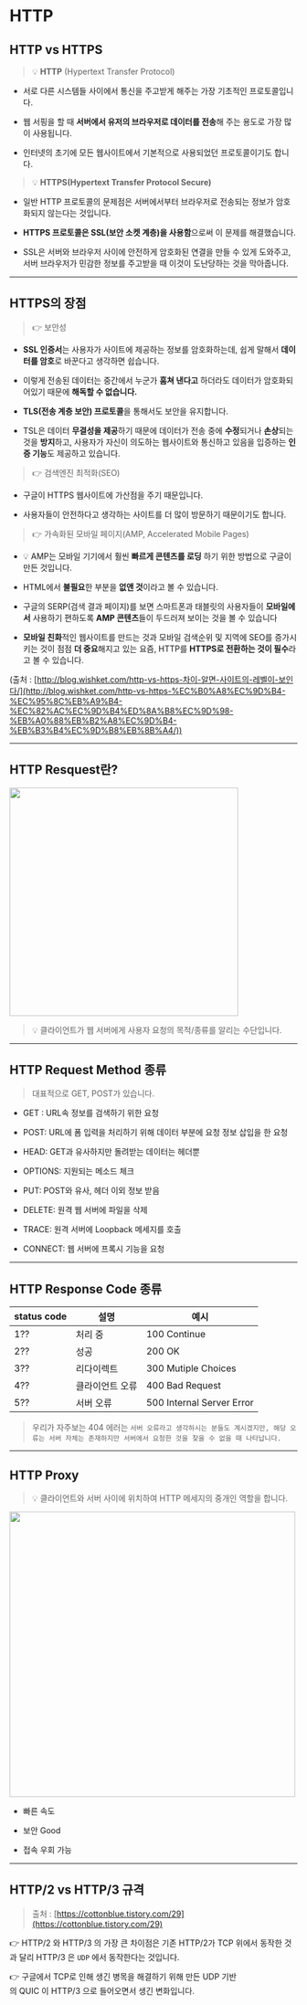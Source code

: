 # HTTP

## HTTP vs HTTPS

> 💡 **HTTP** (Hypertext Transfer Protocol)

- 서로 다른 시스템들 사이에서 통신을 주고받게 해주는 가장 기초적인 프로토콜입니다. 

- 웹 서핑을 할 때 **서버에서 유저의 브라우저로 데이터를 전송**해 주는 용도로 가장 많이 사용됩니다. 

- 인터넷의 초기에 모든 웹사이트에서 기본적으로 사용되었던 프로토콜이기도 합니다.

> 💡 **HTTPS(Hypertext Transfer Protocol Secure)**
- 일반 HTTP 프로토콜의 문제점은 서버에서부터 브라우저로 전송되는 정보가 암호화되지 않는다는 것입니다.

- **HTTPS 프로토콜은 SSL(보안 소켓 계층)을 사용함**으로써 이 문제를 해결했습니다.

- SSL은 서버와 브라우저 사이에 안전하게 암호화된 연결을 만들 수 있게 도와주고, 서버 브라우저가 민감한 정보를 주고받을 때 이것이 도난당하는 것을 막아줍니다.

---

## HTTPS의 장점

> 👉 보안성
    
- **SSL 인증서**는 사용자가 사이트에 제공하는 정보를 암호화하는데, 쉽게 말해서 **데이터를 암호**로 바꾼다고 생각하면 쉽습니다. 

- 이렇게 전송된 데이터는 중간에서 누군가 **훔쳐 낸다고** 하더라도 데이터가 암호화되어있기 때문에 **해독할 수 없습니다.** 

- **TLS(전송 계층 보안) 프로토콜**을 통해서도 보안을 유지합니다. 

- TSL은 데이터 **무결성을 제공**하기 때문에 데이터가 전송 중에 **수정**되거나 **손상**되는 것을 **방지**하고, 사용자가 자신이 의도하는 웹사이트와 통신하고 있음을 입증하는 **인증 기능**도 제공하고 있습니다.

> 👉 검색엔진 최적화(SEO)
    
- 구글이 HTTPS 웹사이트에 가산점을 주기 때문입니다.

- 사용자들이 안전하다고 생각하는 사이트를 더 많이 방문하기 때문이기도 합니다.
    
> 👉 가속화된 모바일 페이지(AMP, Accelerated Mobile Pages)
    
- 💡 AMP는 모바일 기기에서 훨씬 **빠르게 콘텐츠를 로딩** 하기 위한 방법으로 구글이 만든 것입니다.
    
- HTML에서 **불필요**한 부분을 **없앤 것**이라고 볼 수 있습니다. 

- 구글의 SERP(검색 결과 페이지)를 보면 스마트폰과 태블릿의 사용자들이 **모바일에서** 사용하기 편하도록 **AMP 콘텐츠**들이 두드러져 보이는 것을 볼 수 있습니다

- **모바일 친화**적인 웹사이트를 만드는 것과 모바일 검색순위 및 지역에 SEO를 증가시키는 것이 점점 **더 중요**해지고 있는 요즘, HTTP를 **HTTPS로 전환하는 것이 필수**라고 볼 수 있습니다.

(출처 : [http://blog.wishket.com/http-vs-https-차이-알면-사이트의-레벨이-보인다/](http://blog.wishket.com/http-vs-https-%EC%B0%A8%EC%9D%B4-%EC%95%8C%EB%A9%B4-%EC%82%AC%EC%9D%B4%ED%8A%B8%EC%9D%98-%EB%A0%88%EB%B2%A8%EC%9D%B4-%EB%B3%B4%EC%9D%B8%EB%8B%A4/))

---

## HTTP Resquest란?

<img src="https://user-images.githubusercontent.com/32920566/148895127-876cce31-a351-4a4e-b895-83a92d1272b3.png" width="400"></img>

> 💡 클라이언트가 웹 서버에게 사용자 요청의 목적/종류를 알리는 수단입니다.

---

## HTTP Request Method 종류

> 대표적으로 GET, POST가 있습니다.

- GET : URL속 정보를 검색하기 위한 요청

- POST:  URL에 폼 입력을 처리하기 위해 데이터 부분에 요청 정보 삽입을 한 요청

- HEAD: GET과 유사하지만 돌려받는 데이터는 헤더뿐 

- OPTIONS: 지원되는 메소드 체크

- PUT: POST와 유사, 헤더 이외 정보 받음

- DELETE: 원격 웹 서버에 파일을 삭제

- TRACE: 원격 서버에 Loopback 메세지를 호출

- CONNECT: 웹 서버에 프록시 기능을 요청

---

## HTTP Response Code 종류

|status code|설명|예시|
|--|--|--|
|1??|	처리 중|	100 Continue|	
|2??|	성공|	200 OK	|
|3??|	리다이렉트|	300 Mutiple Choices	|
|4??|	클라이언트 오류|	400 Bad Request|	
|5??|	서버 오류|	500 Internal Server Error|	

> 우리가 자주보는 404 에러는 `서버 오류라고 생각하시는 분들도 계시겠지만, 해당 오류는 서버 자체는 존재하지만 서버에서 요청한 것을 찾을 수 없을 때 나타납니다.`

---

## HTTP Proxy
    
> 💡 클라이언트와 서버 사이에 위치하여 HTTP 메세지의 중개인 역할을 합니다.

<img src="https://user-images.githubusercontent.com/32920566/148895366-d9079307-9c48-4e9c-becd-edd48012c7ff.png" width="500"></img>

- 빠른 속도

- 보안 Good

- 접속 우회 가능
    
---

## HTTP/2 vs HTTP/3 규격

> 출처 : [https://cottonblue.tistory.com/29](https://cottonblue.tistory.com/29)


👉 HTTP/2 와 HTTP/3 의 가장 큰 차이점은 기존 HTTP/2가 TCP 위에서 동작한 것과 달리 HTTP/3 은 `UDP` 에서 동작한다는 것입니다.

👉 구글에서 TCP로 인해 생긴 병목을 해결하기 위해 만든 UDP 기반의 QUIC 이 HTTP/3 으로 들어오면서 생긴 변화입니다.
